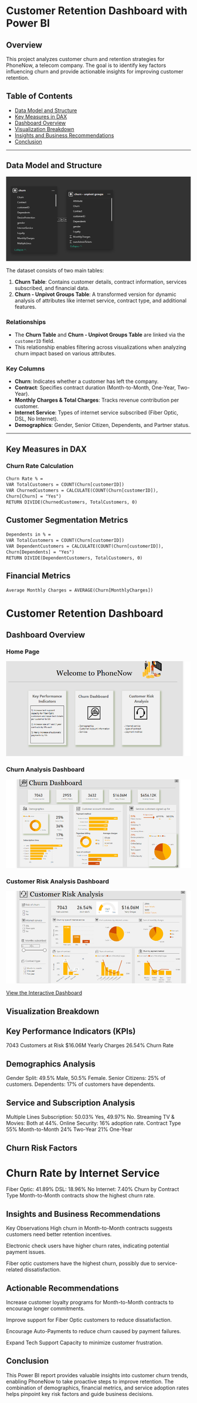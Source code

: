 # Customer Retention Dashboard with Power BI

## Overview
This project analyzes customer churn and retention strategies for PhoneNow, a telecom company. The goal is to identify key factors influencing churn and provide actionable insights for improving customer retention.

## Table of Contents
- [Data Model and Structure](#data-model-and-structure)
- [Key Measures in DAX](#key-measures-in-dax)
- [Dashboard Overview](#dashboard-overview)
- [Visualization Breakdown](#visualization-breakdown)
- [Insights and Business Recommendations](#insights-and-business-recommendations)
- [Conclusion](#conclusion)

---

## Data Model and Structure
![Data Model](model.png)

The dataset consists of two main tables:

1. **Churn Table**: Contains customer details, contract information, services subscribed, and financial data.
2. **Churn - Unpivot Groups Table**: A transformed version for dynamic analysis of attributes like internet service, contract type, and additional features.

### Relationships
- The **Churn Table** and **Churn - Unpivot Groups Table** are linked via the `customerID` field.
- This relationship enables filtering across visualizations when analyzing churn impact based on various attributes.

### Key Columns
- **Churn**: Indicates whether a customer has left the company.
- **Contract**: Specifies contract duration (Month-to-Month, One-Year, Two-Year).
- **Monthly Charges & Total Charges**: Tracks revenue contribution per customer.
- **Internet Service**: Types of internet service subscribed (Fiber Optic, DSL, No Internet).
- **Demographics**: Gender, Senior Citizen, Dependents, and Partner status.

---

## Key Measures in DAX

### Churn Rate Calculation
```DAX
Churn Rate % = 
VAR TotalCustomers = COUNT(Churn[customerID])
VAR ChurnedCustomers = CALCULATE(COUNT(Churn[customerID]), Churn[Churn] = "Yes")
RETURN DIVIDE(ChurnedCustomers, TotalCustomers, 0)
```
## Customer Segmentation Metrics
```DAX
Dependents in % =
VAR TotalCustomers = COUNT(Churn[customerID])
VAR DependentCustomers = CALCULATE(COUNT(Churn[customerID]), Churn[Dependents] = "Yes")
RETURN DIVIDE(DependentCustomers, TotalCustomers, 0)
```
## Financial Metrics
```DAX
Average Monthly Charges = AVERAGE(Churn[MonthlyCharges])
```
# Customer Retention Dashboard

## Dashboard Overview

### Home Page  
![Home Page](home.png)  

### Churn Analysis Dashboard  
![Churn Analysis Dashboard](churn.png)  

### Customer Risk Analysis Dashboard  
![Customer Risk Analysis Dashboard](risk.png)  
  
[View the Interactive Dashboard](https://app.powerbi.com/view?r=eyJrIjoiZjEzODlkMTktODVmYy00NjAyLTk1NzgtZDI3OTIzY2RlZTEwIiwidCI6ImRmODY3OWNkLWE4MGUtNDVkOC05OWFjLWM4M2VkN2ZmOTVhMCJ9)  


## Visualization Breakdown

## Key Performance Indicators (KPIs)
7043 Customers at Risk
$16.06M Yearly Charges
26.54% Churn Rate
## Demographics Analysis
Gender Split: 49.5% Male, 50.5% Female.
Senior Citizens: 25% of customers.
Dependents: 17% of customers have dependents.
## Service and Subscription Analysis
Multiple Lines Subscription: 50.03% Yes, 49.97% No.
Streaming TV & Movies: Both at 44%.
Online Security: 16% adoption rate.
Contract Type
55% Month-to-Month
24% Two-Year
21% One-Year
## Churn Risk Factors
 # Churn Rate by Internet Service
Fiber Optic: 41.89%
DSL: 18.96%
No Internet: 7.40%
Churn by Contract Type
Month-to-Month contracts show the highest churn rate.

## Insights and Business Recommendations
Key Observations
High churn in Month-to-Month contracts suggests customers need better retention incentives.

Electronic check users have higher churn rates, indicating potential payment issues.

Fiber optic customers have the highest churn, possibly due to service-related dissatisfaction.
## Actionable Recommendations
Increase customer loyalty programs for Month-to-Month contracts to encourage longer commitments.

Improve support for Fiber Optic customers to reduce dissatisfaction.

Encourage Auto-Payments to reduce churn caused by payment failures.

Expand Tech Support Capacity to minimize customer frustration.

## Conclusion
This Power BI report provides valuable insights into customer churn trends, enabling PhoneNow to take proactive steps to improve retention. The combination of demographics, financial metrics, and service adoption rates helps pinpoint key risk factors and guide business decisions.
